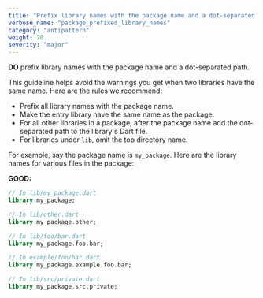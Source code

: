 ```yaml
---
title: "Prefix library names with the package name and a dot-separated path"
verbose_name: "package_prefixed_library_names"
category: "antipattern"
weight: 70
severity: "major"
---
```

**DO** prefix library names with the package name and a dot-separated path.

This guideline helps avoid the warnings you get when two libraries have the same
name.  Here are the rules we recommend:

* Prefix all library names with the package name.
* Make the entry library have the same name as the package.
* For all other libraries in a package, after the package name add the
dot-separated path to the library's Dart file.
* For libraries under `lib`, omit the top directory name.

For example, say the package name is `my_package`.  Here are the library names
for various files in the package:

**GOOD:**
```dart
// In lib/my_package.dart
library my_package;

// In lib/other.dart
library my_package.other;

// In lib/foo/bar.dart
library my_package.foo.bar;

// In example/foo/bar.dart
library my_package.example.foo.bar;

// In lib/src/private.dart
library my_package.src.private;
```



